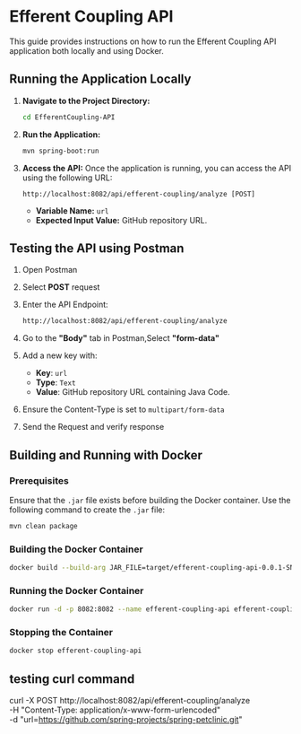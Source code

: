 # Efferent Coupling API

This guide provides instructions on how to run the Efferent Coupling API application both locally and using Docker.

## Running the Application Locally

1. **Navigate to the Project Directory:**
   ```bash
   cd EfferentCoupling-API
   ```

2. **Run the Application:**
   ```bash
   mvn spring-boot:run
   ```

3. **Access the API:**
   Once the application is running, you can access the API using the following URL:
   ```
   http://localhost:8082/api/efferent-coupling/analyze [POST]
   ```
   - **Variable Name:** `url`
   - **Expected Input Value:** GitHub repository URL.

## Testing the API using Postman

1. Open Postman

2. Select **POST** request

3. Enter the API Endpoint:
    ```bash
    http://localhost:8082/api/efferent-coupling/analyze
    ```

4. Go to the **"Body"** tab in Postman,Select **"form-data"**

5. Add a new key with:
    - **Key**: `url`
    - **Type**: `Text`
    - **Value**: GitHub repository URL containing Java Code.

6. Ensure the Content-Type is set to `multipart/form-data`

7. Send the Request and verify response

## Building and Running with Docker

### Prerequisites
Ensure that the `.jar` file exists before building the Docker container. Use the following command to create the `.jar` file:
```bash
mvn clean package
```

### Building the Docker Container
```bash
docker build --build-arg JAR_FILE=target/efferent-coupling-api-0.0.1-SNAPSHOT.jar -t efferent-coupling-api .
```

### Running the Docker Container
```bash
docker run -d -p 8082:8082 --name efferent-coupling-api efferent-coupling-api
```

### Stopping the Container
```bash
docker stop efferent-coupling-api
```

## testing curl command 
curl -X POST http://localhost:8082/api/efferent-coupling/analyze \
  -H "Content-Type: application/x-www-form-urlencoded" \
  -d "url=https://github.com/spring-projects/spring-petclinic.git"


